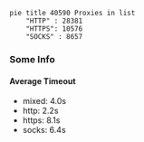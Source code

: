 
```mermaid
pie title 40590 Proxies in list
    "HTTP" : 28381
    "HTTPS": 10576
    "SOCKS" : 8657
```

### Some Info
#### Average Timeout

- mixed: 4.0s
- http: 2.2s
- https: 8.1s
- socks: 6.4s